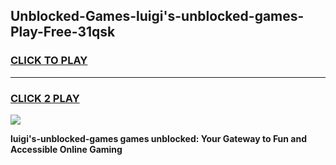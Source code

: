 
## Unblocked-Games-luigi's-unblocked-games-Play-Free-31qsk
<h3>
<a href="https://premium76.site?title=luigi's-unblocked-games&ref=09A">CLICK TO PLAY</a></h3>
<hr>

<h3>
<a href="https://premium76.site?title=luigi's-unblocked-games&ref=09A">CLICK 2 PLAY</a>
  
</h3>

<a href="https://premium76.site?title=luigi's-unblocked-games&ref=09A"><img src="https://clearcache.store/games.png"></a>


**luigi's-unblocked-games games unblocked: Your Gateway to Fun and Accessible Online Gaming**
